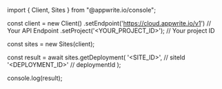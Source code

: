 import { Client, Sites } from "@appwrite.io/console";

const client = new Client()
    .setEndpoint('https://cloud.appwrite.io/v1') // Your API Endpoint
    .setProject('<YOUR_PROJECT_ID>'); // Your project ID

const sites = new Sites(client);

const result = await sites.getDeployment(
    '<SITE_ID>', // siteId
    '<DEPLOYMENT_ID>' // deploymentId
);

console.log(result);
